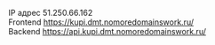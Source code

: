 IP адрес 51.250.66.162 <br/>
Frontend https://kupi.dmt.nomoredomainswork.ru/<br/>
Backend https://api.kupi.dmt.nomoredomainswork.ru/<br/>
